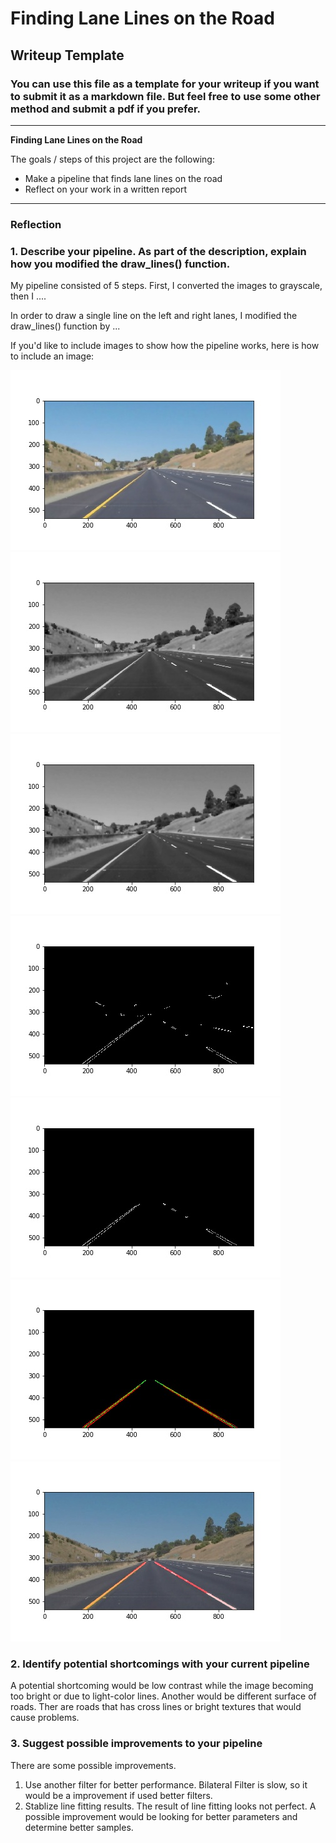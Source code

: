 # **Finding Lane Lines on the Road** 

## Writeup Template

### You can use this file as a template for your writeup if you want to submit it as a markdown file. But feel free to use some other method and submit a pdf if you prefer.

---

**Finding Lane Lines on the Road**

The goals / steps of this project are the following:
* Make a pipeline that finds lane lines on the road
* Reflect on your work in a written report


[//]: # (Image References)

[image1]: ./examples/grayscale.jpg "Grayscale"
[image_notexture]: ./test_images_output/whiteCarLaneSwitch.jpgnotexture.jpg
[image_gray]: ./test_images_output/whiteCarLaneSwitch.jpggray.jpg
[image_blur]: ./test_images_output/whiteCarLaneSwitch.jpgblur.jpg
[image_canny]: ./test_images_output/whiteCarLaneSwitch.jpgcanny.jpg
[image_mask]: ./test_images_output/whiteCarLaneSwitch.jpgmask.jpg
[image_hough]: ./test_images_output/whiteCarLaneSwitch.jpghough.jpg
[image_result]: ./test_images_output/whiteCarLaneSwitch.jpgresult.jpg

---

### Reflection

### 1. Describe your pipeline. As part of the description, explain how you modified the draw_lines() function.

My pipeline consisted of 5 steps. First, I converted the images to grayscale, then I .... 

In order to draw a single line on the left and right lanes, I modified the draw_lines() function by ...

If you'd like to include images to show how the pipeline works, here is how to include an image: 

![alt text][image_notexture]
![alt text][image_gray]
![alt text][image_blur]
![alt text][image_canny]
![alt text][image_mask]
![alt text][image_hough]
![alt text][image_result]


### 2. Identify potential shortcomings with your current pipeline

A potential shortcoming would be low contrast while the image becoming too bright or due to light-color lines.
Another would be different surface of roads. Ther are roads that has cross lines or bright textures that would cause problems.



### 3. Suggest possible improvements to your pipeline

There are some possible improvements.
1. Use another filter for better performance. Bilateral Filter is slow, so it would be a improvement if used better filters.
2. Stablize line fitting results. The result of line fitting looks not perfect. A possible improvement would be looking for better parameters and determine better samples.

